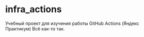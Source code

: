 # infra_actions
Учебный проект для изучения работы GitHub Actions (Яндекс Практикум)
Всё как-то так.
